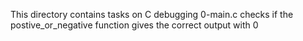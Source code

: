 This directory contains tasks on C debugging
0-main.c checks if the postive_or_negative function gives the correct output with 0
